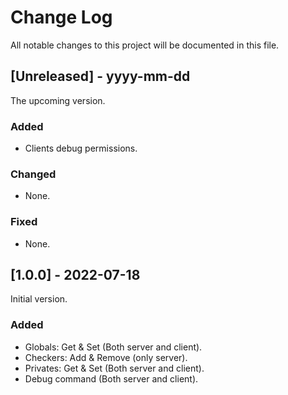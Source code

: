# Change Log
All notable changes to this project will be documented in this file.

## [Unreleased] - yyyy-mm-dd
The upcoming version.
 
### Added
- Clients debug permissions.
 
### Changed
- None.

### Fixed
- None.

## [1.0.0] - 2022-07-18
Initial version.
 
### Added
- Globals: Get & Set (Both server and client).
- Checkers: Add & Remove (only server).
- Privates: Get & Set (Both server and client).
- Debug command (Both server and client).
